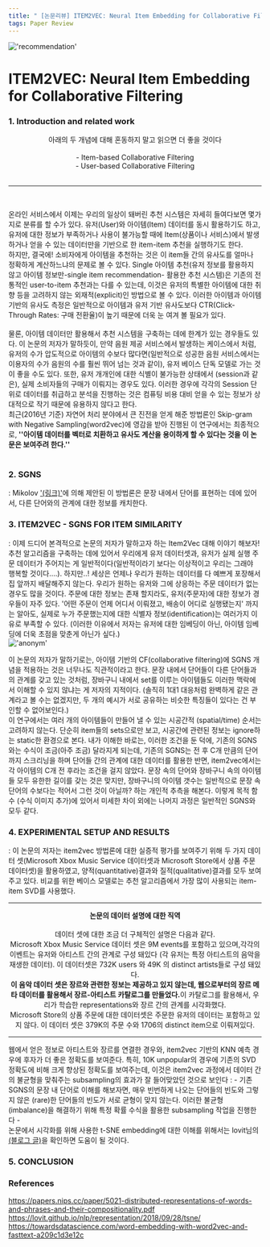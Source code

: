 ```yaml
---
title: " [논문리뷰] ITEM2VEC: Neural Item Embedding for Collaborative Filtering "
tags: Paper Review
---
```


!['recommendation'](https://scholarshipowl.com/blog/wp-content/uploads/2019/01/72710307_s.png)
# ITEM2VEC: Neural Item Embedding for Collaborative Filtering
### 1. Introduction and related work
<space>

 <center> 아래의 두 개념에 대해 혼동하지 말고 읽으면 더 좋을 것이다<br><br>
 - Item-based Collaborative Filtering<br>
 - User-based Collaborative Filtering<br>
 </center>
<br>
<hr/><br>

 온라인 서비스에서 이제는 우리의 일상이 돼버린 추천 시스템은 자세히 들여다보면 몇가지로 분류를 할 수가 있다. 유저(User)와 아이템(Item) 데이터를 동시 활용하기도 하고, 유저에 대한 정보가 부족하거나 사용이 불가능할 때에 Item(상품이나 서비스)에서 발생하거나 얻을 수 있는 데이터만을 기반으로 한 item-item 추천을 실행하기도 한다. <br>
<space>하지만, 결국에! 소비자에게 아이템을 추천하는 것은 이 item들 간의 유사도를 얼마나 정확하게 계산하느냐의 문제로 볼 수 있다. Single 아이템 추천(유저 정보를 활용하지 않고 아이템 정보만-single item recommendation- 활용한 추천 시스템)은 기존의 전통적인 user-to-item 추천과는 다를 수 있는데, 이것은 유저의 특별한 아이템에 대한 취향 등을 고려하지 않는 외재적(explicit)인 방법으로 볼 수 있다. 이러한 아이템과 아이템 기반의 유사도 측정은 일반적으로 아이템과 유저 기반 유사도보다 CTR(Click-Through Rates: 구매 전환율)이 높기 때문에 더욱 눈 여겨 볼 필요가 있다.<br><br>
<space>물론, 아이템 데이터만 활용해서 추천 시스템을 구축하는 데에 한계가 있는 경우들도 있다. 이 논문의 저자가 말하듯이, 만약 음원 제공 서비스에서 발생하는 케이스에서 처럼, 유저의 수가 압도적으로 아이템의 수보다 많다면(일반적으로 성공한 음원 서비스에서는 이용자의 수가 음원의 수를 훨씬 뛰어 넘는 것과 같이), 유저 베이스 단독 모델로 가는 것이 좋을 수도 있다. 또한, 유저 개개인에 대한 식별이 불가능한 상태에서 (session과 같은), 실제 소비자들의 구매가 이뤄지는 경우도 있다. 이러한 경우에 각각의 Session 단위로 데이터를 취급하고 분석을 진행하는 것은 컴퓨팅 비용 대비 얻을 수 있는 정보가 상대적으로 작기 때문에 유용하지 않다고 한다.<br>
<space>최근(2016년 기준) 자연어 처리 분야에서 큰 진전을 얻게 해준 방법론인 Skip-gram with Negative Sampling(word2vec)에 영감을 받아 진행된 이 연구에서는 최종적으로,<b> ''아이템 데이터를 벡터로 치환하고 유사도 계산을 용이하게 할 수 있다는 것을 이 논문은 보여주려 한다.''</b><br>
<br>


### 2. SGNS

: Mikolov ['(링크)']((https://papers.nips.cc/paper/5021-distributed-representations-of-words-and-phrases-and-their-compositionality.pdf))에 의해 제안된 이 방법론은 문장 내에서 단어를 표현하는 데에 있어서, 다른 단어와의 관계에 대한 정보를 캐치한다.

### 3. ITEM2VEC - SGNS FOR ITEM SIMILARITY
:<space> 이제 드디어 본격적으로 논문의 저자가 말하고자 하는 Item2Vec 대해 이야기 해보자! 추천 알고리즘을 구축하는 데에 있어서 우리에게 유저 데이터셋과, 유저가 실제 실행 주문 데이터가 주어지는 게 일반적이다(일반적이라기 보다는 이상적이고 우리는 그래야 행복할 것이다....). 하지만..! 세상은 언제나 우리가 원하는 데이터를 다 예쁘게 포장해서 집 앞까지 배달해주지 않는다. 우리가 원하는 유저와 그에 상응하는 주문 데이터가 없는 경우도 많을 것이다. 주문에 대한 정보는 존재 할지라도, 유저(주문자)에 대한 정보가 경우들이 자주 있다. '어떤 주문이 언제 어디서 이뤄졌고, 배송이 어디로 실행됐는지' 까지는 알아도, 실제로 누가 주문했는지에 대한 식별자 정보(identification)는 여러가지 이유로 부족할 수 있다. (이러한 이유에서 저자는 유저에 대한 임베딩이 아닌, 아이템 임베딩에 더욱 초점을 맞춘게 아닌가 싶다.)<br>
!['anonym'](https://miro.medium.com/max/1360/1*OtVj_gkDk7vuLKYqOZM3qA.jpeg)

이 논문의 저자가 말하기로는, 아이템 기반의 CF(collaborative filtering)에 SGNS 개념을 적용하는 것은 너무나도 직관적이라고 한다. 문장 내에서 단어들이 다른 단어들과의 관계를 갖고 있는 것처럼, 장바구니 내에서 set를 이루는 아이템들도 이러한 맥락에서 이해할 수 있지 않냐는 게 저자의 지적이다. (솔직히 1대1 대응처럼 완벽하게 같은 관계라고 볼 수는 없겠지만, 두 개의 예시가 서로 공유하는 비슷한 특징들이 있다는 건 부인할 수 없어보인다.)<br>
이 연구에서는 여러 개의 아이템들이 만들어 낼 수 있는 시공간적 (spatial/time) 순서는 고려하지 않는다. 단순히 item들의 sets으로만 보고, 시공간에 관련된 정보는 ignore하는 static한 환경으로 본다. 내가 이해한 바로는, 이러한 조건을 둔 덕에, 기존의 SGNS와는 수식이 조금(아주 조금) 달라지게 되는데, 기존의 SGNS는 전 후 C개 만큼의 단어까지 스크리닝을 하며 단어들 간의 관계에 대한 데이터를 활용한 반면, item2vec에서는 각 아이템의 C개 전 후라는 조건을 걸지 않았다. 문장 속의 단어와 장바구니 속의 아이템들 모두 유한한 길이를 갖는 것은 맞지만, 장바구니의 아이템 갯수는 일반적으로 문장 속 단어의 수보다는 적어서 그런 것이 아닐까? 하는 개인적 추측을 해본다. 이렇게 목적 함수 (수식 이미지 추가)에 있어서 미세한 차이 외에는 나머지 과정은 일반적인 SGNS와 모두 같다.

### 4. EXPERIMENTAL SETUP AND RESULTS
:<space> 이 논문의 저자는 item2vec 방법론에 대한 실증적 평가를 보여주기 위해 두 가지 데이터 셋(Microsoft Xbox Music Service 데이터셋과 Microsoft Store에서 상품 주문 데이터셋)을 활용하였고, 양적(quantitative)결과와 질적(qualitative)결과를 모두 보여주고 있다. 비교를 위한 베이스 모델로는 추천 알고리즘에서 가장 많이 사용되는 item-item SVD를 사용했다.<br>
***
 <center><b>논문의 데이터 설명에 대한 직역<br></b><br>
 데이터 셋에 대한 조금 더 구체적인 설명은 다음과 같다.<br>
 Microsoft Xbox Music Service 데이터 셋은 9M events를 포함하고 있으며,각각의 이벤트는 유저와 아티스트 간의 관계로 구성 돼있다 (각 유저는 특정 아티스트의 음악을 재생한 데이터). 이 데이터셋은 732K users 와 49K 의 distinct artists들로 구성 돼있다.<br>
 <b>이 음악 데이터 셋은 장르와 관련한 정보는 제공하고 있지 않는데, 웹으로부터의 장르 메타 데이터를 활용해서 장르-아티스트 카탈로그를 만들었다.</b>이 카탈로그를 활용해서, 우리가 학습한 representations와 장르 간의 관계를 시각화했다.  <br>
 Microsoft Store의 상품 주문에 대한 데이터셋은 주문한 유저의 데이터는 포함하고 있지 않다. 이 데이터 셋은 379K의 주문 수와 1706의 distinct item으로 이뤄져있다.</center>

***

 <space> 웹에서 얻은 정보로 아티스트와 장르를 연결한 경우와, item2vec 기반의 KNN 예측 경우에 후자가 더 좋은 정확도를 보여준다. 특히, 10K unpopular의 경우에 기존의 SVD 정확도에 비해 크게 향상된 정확도를 보여주는데, 이것은 item2vec 과정에서 데이터 간의 불균형을 맞춰주는 subsampling의 효과가 잘 들어맞았던 것으로 보인다 : - 기존 SGNS의 문장 내 단어로 이해를 해보자면, 매우 빈번하게 나오는 단어들의 빈도와 그렇지 않은 (rare)한 단어들의 빈도가 서로 균형이 맞지 않는다. 이러한 불균형(imbalance)을 해결하기 위해 특정 확률 수식을 활용한 subsampling 작업을 진행한다 - <br>
 논문에서 시각화를 위해 사용한 t-SNE embedding에 대한 이해를 위해서는 lovit님의 [(블로그 글)](https://lovit.github.io/nlp/representation/2018/09/28/tsne/)을 확인하면 도움이 될 것이다.<br>

### 5. CONCLUSION

### References
https://papers.nips.cc/paper/5021-distributed-representations-of-words-and-phrases-and-their-compositionality.pdf<br>
https://lovit.github.io/nlp/representation/2018/09/28/tsne/<br>
https://towardsdatascience.com/word-embedding-with-word2vec-and-fasttext-a209c1d3e12c
